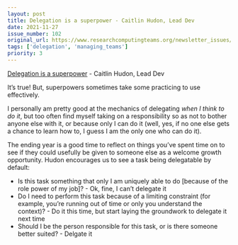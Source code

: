 ```yaml
---
layout: post
title: Delegation is a superpower - Caitlin Hudon, Lead Dev
date: 2021-11-27
issue_number: 102
original_url: https://www.researchcomputingteams.org/newsletter_issues/0102
tags: ['delegation', 'managing_teams']
priority: 3
---
```


<!-- markdownlint-disable MD033 -->
<!-- markdownlint-disable MD041 -->
<!-- markdownlint-disable MD049 -->

[Delegation is a superpower](https://leaddev.com/process/delegation-superpower) - Caitlin Hudon, Lead Dev

It’s true!  But, superpowers sometimes take some practicing to use effectively.

I personally am pretty good at the mechanics of delegating *when I think to do it*, but too often find myself taking on a responsibility so as not to bother anyone else with it, or because only I can do it (well, yes, if no one else gets a chance to learn how to, I guess I am the only one who can do it).

The ending year is a good time to reflect on things you’ve spent time on to see if they could usefully be given to someone else as a welcome growth opportunity.   Hudon encourages us to see a task being delegatable by default:

- Is this task something that only I am uniquely able to do [because of the role power of my job]?  - Ok, fine, I can’t delegate it
- Do I need to perform this task because of a limiting constraint (for example, you’re running out of time or only you understand the context)? - Do it this time, but start laying the groundwork to delegate it next time
- Should I be the person responsible for this task, or is there someone better suited? - Delgate it